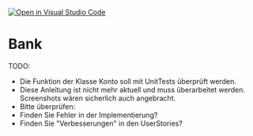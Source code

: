 [![Open in Visual Studio Code](https://classroom.github.com/assets/open-in-vscode-718a45dd9cf7e7f842a935f5ebbe5719a5e09af4491e668f4dbf3b35d5cca122.svg)](https://classroom.github.com/online_ide?assignment_repo_id=11979556&assignment_repo_type=AssignmentRepo)
# Bank

TODO:
- Die Funktion der Klasse Konto soll mit UnitTests überprüft werden.
- Diese Anleitung ist nicht mehr aktuell und muss überarbeitet werden. Screenshots wären sicherlich auch angebracht.
- Bitte überprüfen:
- Finden Sie Fehler in der Implementierung?
- Finden Sie "Verbesserungen" in den UserStories?

